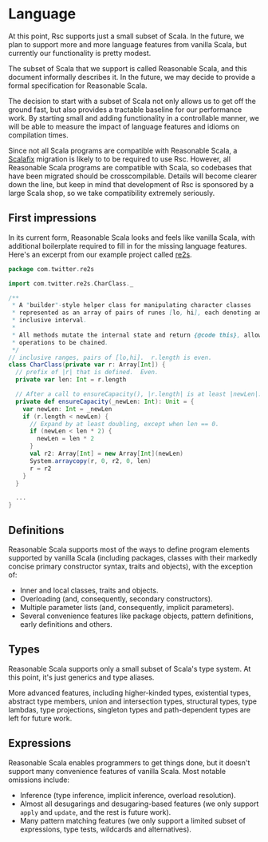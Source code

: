 <!-- Copyright (c) 2017-2018 Twitter, Inc. -->
<!-- Licensed under the Apache License, Version 2.0 (see LICENSE.md). -->

# Language

At this point, Rsc supports just a small subset of Scala. In the future,
we plan to support more and more language features from vanilla Scala,
but currently our functionality is pretty modest.

The subset of Scala that we support is called Reasonable Scala,
and this document informally describes it. In the future, we may decide to
provide a formal specification for Reasonable Scala.

The decision to start with a subset of Scala not only allows us to get off the
ground fast, but also provides a tractable baseline for our performance work.
By starting small and adding functionality in a controllable manner, we will be
able to measure the impact of language features and idioms on compilation times.

Since not all Scala programs are compatible with Reasonable Scala,
a [Scalafix](https://github.com/scalacenter/scalafix) migration is likely to
to be required to use Rsc. However, all Reasonable Scala programs are compatible
with Scala, so codebases that have been migrated should be crosscompilable.
Details will become clearer down the line, but keep in mind that development of
Rsc is sponsored by a large Scala shop, so we take compatibility extremely seriously.

## First impressions

In its current form, Reasonable Scala looks and feels like vanilla Scala,
with additional boilerplate required to fill in for the missing language
features. Here's an excerpt from our example project called
[re2s](../examples/re2s).

```scala
package com.twitter.re2s

import com.twitter.re2s.CharClass._

/**
 * A "builder"-style helper class for manipulating character classes
 * represented as an array of pairs of runes [lo, hi], each denoting an
 * inclusive interval.
 *
 * All methods mutate the internal state and return {@code this}, allowing
 * operations to be chained.
 */
// inclusive ranges, pairs of [lo,hi].  r.length is even.
class CharClass(private var r: Array[Int]) {
  // prefix of |r| that is defined.  Even.
  private var len: Int = r.length

  // After a call to ensureCapacity(), |r.length| is at least |newLen|.
  private def ensureCapacity(_newLen: Int): Unit = {
    var newLen: Int = _newLen
    if (r.length < newLen) {
      // Expand by at least doubling, except when len == 0.
      if (newLen < len * 2) {
        newLen = len * 2
      }
      val r2: Array[Int] = new Array[Int](newLen)
      System.arraycopy(r, 0, r2, 0, len)
      r = r2
    }
  }

  ...
}
```

## Definitions

Reasonable Scala supports most of the ways to define program elements
supported by vanilla Scala (including packages, classes with their markedly
concise primary constructor syntax, traits and objects), with the exception of:
  * Inner and local classes, traits and objects.
  * Overloading (and, consequently, secondary constructors).
  * Multiple parameter lists (and, consequently, implicit parameters).
  * Several convenience features like package objects, pattern definitions,
  early definitions and others.

## Types

Reasonable Scala supports only a small subset of Scala's type system.
At this point, it's just generics and type aliases.

More advanced features, including higher-kinded types, existential types,
abstract type members, union and intersection types, structural types,
type lambdas, type projections, singleton types and path-dependent types are
left for future work.

## Expressions

Reasonable Scala enables programmers to get things done, but it doesn't support
many convenience features of vanilla Scala. Most notable omissions
include:
  * Inference (type inference, implicit inference, overload resolution).
  * Almost all desugarings and desugaring-based features (we only support
  `apply` and `update`, and the rest is future work).
  * Many pattern matching features (we only support a limited subset of
  expressions, type tests, wildcards and alternatives).
